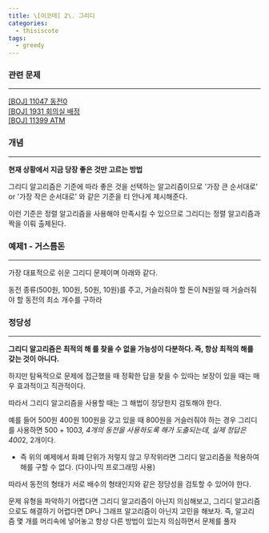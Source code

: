 ```yaml
---
title: \[이코테] 2\. 그리디
categories: 
  - thisiscote
tags: 
  - greedy
---
```


### 관련 문제

---

[[BOJ] 11047 동전0](http://akgop.github.io/boj/BOJ11047/)<br>
[[BOJ] 1931 회의실 배정](http://akgop.github.io/boj/BOJ1931/)<br>
[[BOJ] 11399 ATM](http://akgop.github.io/boj/BOJ11399/)

### 개념

---

**현재 상황에서 지금 당장 좋은 것만 고르는 방법**

그리디 알고리즘은 기준에 따라 좋은 것을 선택하는 알고리즘이므로 '가장 큰 순서대로' or '가장 작은 순서대로' 와 같은 기준을 티 안나게 제시해준다. 

이런 기준은 정렬 알고리즘을 사용해야 만족시킬 수 있으므로 그리디는 정렬 알고리즘과 짝을 이뤄 출제된다.

### 예제1 - 거스름돈

---

가장 대표적으로 쉬운 그리디 문제이며 아래와 같다.

동전 종류(500원, 100원, 50원, 10원)를 주고, 거슬러줘야 할 돈이 N원일 때 거슬러줘야 할 동전의 최소 개수를 구하라

### 정당성

---

**그리디 알고리즘은 최적의 해 를 찾을 수 없을 가능성이 다분하다. 즉, 항상 최적의 해를 갖는 것이 아니다.**

하지만 탐욕적으로 문제에 접근했을 때 정확한 답을 찾을 수 있따는 보장이 있을 때는 매우 효과적이고 직관적이다.

따라서 그리디 알고리즘을 사용할 때는 그 해법이 정당한지 검토해야 한다.

예를 들어 500원 400원 100원을 갖고 있을 때 800원을 거슬러줘야 하는 경우 그리디를 사용하면 500 + 100*3, 4개의 동전을 사용하도록 해가 도출되는데, 실제 정답은 400*2, 2개이다.

- 즉 위의 예제에서 화폐 단위가 저렇지 않고 무작위라면 그리디 알고리즘을 적용하여 해를 구할 수 없다. (다이나믹 프로그래밍 사용)

따라서 동전의 형태가 서로 배수의 형태인지와 같은 정당성을 검토할 수 있어야 한다.

문제 유형을 파악하기 어렵다면 그리디 알고리즘이 아닌지 의심해보고, 그리디 알고리즘으로도 해결하기 어렵다면 DP나 그래프 알고리즘이 아닌지 고민을 해보자. 즉, 알고리즘 몇 개를 머리속에 넣어놓고 항상 다른 방법이 있는지 의심하면서 문제를 풀자